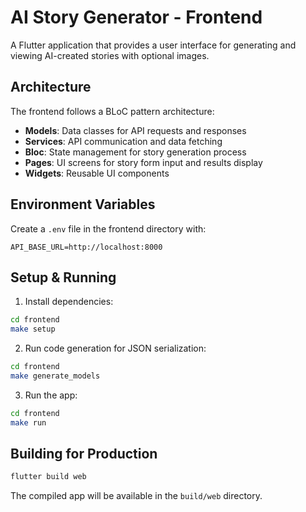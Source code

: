 # AI Story Generator - Frontend

A Flutter application that provides a user interface for generating and viewing AI-created stories with optional images.

## Architecture

The frontend follows a BLoC pattern architecture:

- **Models**: Data classes for API requests and responses
- **Services**: API communication and data fetching
- **Bloc**: State management for story generation process
- **Pages**: UI screens for story form input and results display
- **Widgets**: Reusable UI components

## Environment Variables

Create a `.env` file in the frontend directory with:

```
API_BASE_URL=http://localhost:8000
```

## Setup & Running

1. Install dependencies:

```bash
cd frontend
make setup
```

2. Run code generation for JSON serialization:

```bash
cd frontend
make generate_models
```

3. Run the app:

```bash
cd frontend
make run
```

## Building for Production

```bash
flutter build web
```

The compiled app will be available in the `build/web` directory.
